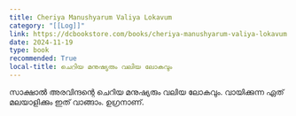 ```yaml
---
title: Cheriya Manushyarum Valiya Lokavum
category: "[[Log]]"
link: https://dcbookstore.com/books/cheriya-manushyarum-valiya-lokavum
date: 2024-11-19
type: book
recommended: True
local-title: ചെറിയ മനുഷ്യരും വലിയ ലോകവും
---
```

സാക്ഷാൽ അരവിന്ദന്റെ ചെറിയ മനുഷ്യരും വലിയ ലോകവും. വായിക്കുന്ന ഏത് മലയാളിക്കും ഇത് വാങ്ങാം. ഉഗ്രനാണ്. 
